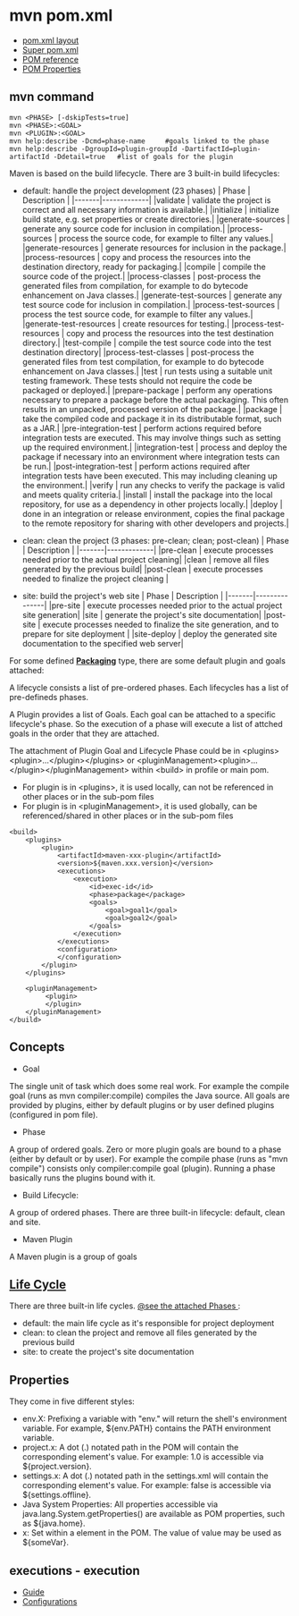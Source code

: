 # mvn pom.xml
- [ pom.xml layout ](https://maven.apache.org/ref/3.6.3/maven-model/maven.html)
- [ Super pom.xml ](https://maven.apache.org/ref/3.6.3/maven-model-builder/super-pom.html)
- [ POM reference ](http://maven.apache.org/pom.html)
- [ POM Properties ](https://cwiki.apache.org/confluence/display/MAVEN/Maven+Properties+Guide)

## mvn command
```
mvn <PHASE> [-dskipTests=true]
mvn <PHASE>:<GOAL>
mvn <PLUGIN>:<GOAL>
mvn help:describe -Dcmd=phase-name     #goals linked to the phase
mvn help:describe -DgroupId=plugin-groupId -DartifactId=plugin-artifactId -Ddetail=true   #list of goals for the plugin
```

Maven is based on the build lifecycle. There are 3 built-in build lifecycles:
- default:  handle the project development (23 phases)
| Phase | Description |
|-------|-------------|
|validate |	validate the project is correct and all necessary information is available.|
|initialize |	initialize build state, e.g. set properties or create directories.|
|generate-sources |	generate any source code for inclusion in compilation.|
|process-sources |	process the source code, for example to filter any values.|
|generate-resources |	generate resources for inclusion in the package.|
|process-resources | copy and process the resources into the destination directory, ready for packaging.|
|compile |	compile the source code of the project.|
|process-classes |	post-process the generated files from compilation, for example to do bytecode enhancement on Java classes.|
|generate-test-sources |	generate any test source code for inclusion in compilation.|
|process-test-sources |	process the test source code, for example to filter any values.|
|generate-test-resources |	create resources for testing.|
|process-test-resources |	copy and process the resources into the test destination directory.|
|test-compile |	compile the test source code into the test destination directory|
|process-test-classes |	post-process the generated files from test compilation, for example to do bytecode enhancement on Java classes.|
|test |	run tests using a suitable unit testing framework. These tests should not require the code be packaged or deployed.|
|prepare-package |	perform any operations necessary to prepare a package before the actual packaging. This often results in an unpacked, processed version of the package.|
|package |	take the compiled code and package it in its distributable format, such as a JAR.|
|pre-integration-test |	perform actions required before integration tests are executed. This may involve things such as setting up the required environment.|
|integration-test |	process and deploy the package if necessary into an environment where integration tests can be run.|
|post-integration-test | perform actions required after integration tests have been executed. This may including cleaning up the environment.|
|verify | run any checks to verify the package is valid and meets quality criteria.|
|install |	install the package into the local repository, for use as a dependency in other projects locally.|
|deploy |	done in an integration or release environment, copies the final package to the remote repository for sharing with other developers and projects.|

- clean: clean the project (3 phases: pre-clean; clean; post-clean) 
| Phase | Description |
|-------|-------------|
|pre-clean | execute processes needed prior to the actual project cleaning|
|clean | remove all files generated by the previous build|
|post-clean | execute processes needed to finalize the project cleaning |

- site: build the project's web site 
| Phase |	Description |
|-------|---------------|
|pre-site |	execute processes needed prior to the actual project site generation|
|site |	generate the project's site documentation|
|post-site | execute processes needed to finalize the site generation, and to prepare for site deployment |
|site-deploy | deploy the generated site documentation to the specified web server|

For some defined [**Packaging**](https://maven.apache.org/guides/introduction/introduction-to-the-lifecycle.html#built-in-lifecycle-bindings) type, there are some default plugin and goals attached:

A lifecycle consists a list of pre-ordered phases. Each lifecycles has a list of pre-defineds phases.

A Plugin provides a list of Goals. Each goal can be attached to a specific lifecycle's phase. So the execution of a phase will execute a list of attched goals in the order that they are attached.

The attachment of Plugin Goal and Lifecycle Phase could be in \<plugins>\<plugin>...\</plugin>\</plugins> or \<pluginManagement>\<plugin>...\</plugin>\</pluginManagement> within \<build> in profile or main pom.
    
- For plugin is in \<plugins>, it is used locally, can not be referenced in other places or in the sub-pom files
- For plugin is in \<pluginManagement>, it is used globally, can be referenced/shared in other places or in the sub-pom files

```
<build>
    <plugins>
        <plugin>
            <artifactId>maven-xxx-plugin</artifactId>
            <version>${maven.xxx.version}</version>
            <executions>
                <execution>
                    <id>exec-id</id> 
                    <phase>package</package> 
                    <goals>
                        <goal>goal1</goal>
                        <goal>goal2</goal>
                    </goals>
                </execution>
            </executions>
            <configuration>
            </configuration>
        </plugin>
    </plugins>

    <pluginManagement>
         <plugin>
         </plugin>
    </pluginManagement>
</build>
```

## Concepts
- Goal 

The single unit of task which does some real work. For example the compile goal (runs as  mvn compiler:compile) compiles the Java source. 
All goals are provided by plugins, either by default plugins or by user defined plugins (configured in pom file).

- Phase

A group of ordered goals. Zero or more plugin goals are bound to a phase (either by default or by user). 
For example the compile phase (runs as "mvn compile") consists only compiler:compile goal (plugin). 
Running a phase basically runs the plugins bound with it.

- Build Lifecycle: 

A group of ordered phases. There are three built-in lifecycle: default, clean and site. 

- Maven Plugin 

A Maven plugin is a group of goals


## [ Life Cycle ](https://maven.apache.org/guides/introduction/introduction-to-the-lifecycle.html)
There are three built-in life cycles. [ @see the attached Phases ](http://maven.apache.org/guides/introduction/introduction-to-the-lifecycle.html#Lifecycle%5FReference):

- default: the main life cycle as it's responsible for project deployment
- clean: to clean the project and remove all files generated by the previous build
- site: to create the project's site documentation

## Properties
They come in five different styles:
- env.X: Prefixing a variable with "env." will return the shell's environment variable. For example, ${env.PATH} contains the PATH environment variable.
- project.x: A dot (.) notated path in the POM will contain the corresponding element's value. For example: <project><version>1.0</version></project> is accessible via ${project.version}.
- settings.x: A dot (.) notated path in the settings.xml will contain the corresponding element's value. For example: <settings><offline>false</offline></settings> is accessible via ${settings.offline}.
- Java System Properties: All properties accessible via java.lang.System.getProperties() are available as POM properties, such as ${java.home}.
- x: Set within a <properties /> element in the POM. The value of <properties><someVar>value</someVar></properties> may be used as ${someVar}.
    
## executions - execution
- [Guide](https://maven.apache.org/guides/mini/guide-default-execution-ids.html)
- [Configurations](http://maven.apache.org/guides/mini/guide-configuring-plugins.html)
